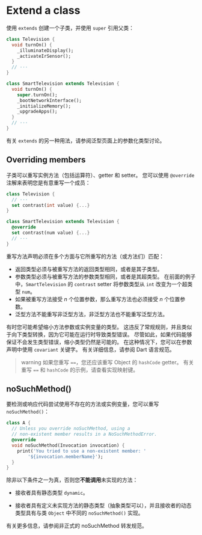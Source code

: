 # Extend a class

使用 `extends` 创建一个子类，并使用 `super` 引用父类：

```dart
class Television {
  void turnOn() {
    _illuminateDisplay();
    _activateIrSensor();
  }
  // ···
}

class SmartTelevision extends Television {
  void turnOn() {
    super.turnOn();
    _bootNetworkInterface();
    _initializeMemory();
    _upgradeApps();
  }
  // ···
}
```

有关 `extends` 的另一种用法，请参阅泛型页面上的参数化类型讨论。

## Overriding members

子类可以重写实例方法（包括运算符）、getter 和 setter。
您可以使用 `@override` 注解来表明您是有意重写一个成员：

```dart
class Television {
  // ···
  set contrast(int value) {...}
}

class SmartTelevision extends Television {
  @override
  set contrast(num value) {...}
  // ···
}
```

重写方法声明必须在多个方面与它所重写的方法（或方法们）匹配：

* 返回类型必须与被重写方法的返回类型相同，或者是其子类型。
* 参数类型必须与被重写方法的参数类型相同，或者是其超类型。
  在前面的例子中，`SmartTelevision` 的 `contrast` setter 将参数类型从 `int` 改变为一个超类型 `num`。
* 如果被重写方法接受 _n_ 个位置参数，那么重写方法也必须接受 _n_ 个位置参数。
* 泛型方法不能重写非泛型方法，非泛型方法也不能重写泛型方法。

有时您可能希望缩小方法参数或实例变量的类型。
这违反了常规规则，并且类似于向下类型转换，因为它可能在运行时导致类型错误。
尽管如此，如果代码能够保证不会发生类型错误，缩小类型仍然是可能的。
在这种情况下，您可以在参数声明中使用 `covariant` 关键字。
有关详细信息，请参阅 Dart 语言规范。

> warning
> 如果您重写 `==`，您还应该重写 Object 的 `hashCode` getter。
有关重写 `==` 和 `hashCode` 的示例，请查看实现映射键。

## noSuchMethod()

要检测或响应代码尝试使用不存在的方法或实例变量，您可以重写 `noSuchMethod()`：

```dart
class A {
  // Unless you override noSuchMethod, using a
  // non-existent member results in a NoSuchMethodError.
  @override
  void noSuchMethod(Invocation invocation) {
    print('You tried to use a non-existent member: '
        '${invocation.memberName}');
  }
}
```

除非以下条件之一为真，否则您**不能调用**未实现的方法：

* 接收者具有静态类型 `dynamic`。

* 接收者具有定义未实现方法的静态类型（抽象类型可以），并且接收者的动态类型具有与类 `Object` 中不同的 `noSuchMethod()` 实现。

有关更多信息，请参阅非正式的 noSuchMethod 转发规范。
